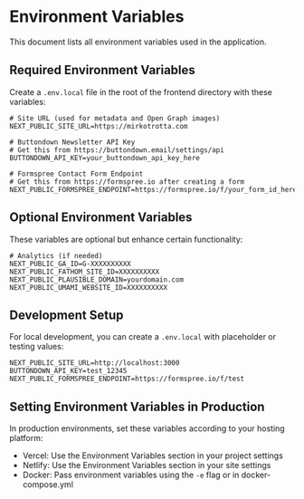 # Environment Variables

This document lists all environment variables used in the application.

## Required Environment Variables

Create a `.env.local` file in the root of the frontend directory with these variables:

```
# Site URL (used for metadata and Open Graph images)
NEXT_PUBLIC_SITE_URL=https://mirkotrotta.com

# Buttondown Newsletter API Key
# Get this from https://buttondown.email/settings/api
BUTTONDOWN_API_KEY=your_buttondown_api_key_here

# Formspree Contact Form Endpoint
# Get this from https://formspree.io after creating a form
NEXT_PUBLIC_FORMSPREE_ENDPOINT=https://formspree.io/f/your_form_id_here
```

## Optional Environment Variables

These variables are optional but enhance certain functionality:

```
# Analytics (if needed)
NEXT_PUBLIC_GA_ID=G-XXXXXXXXXX
NEXT_PUBLIC_FATHOM_SITE_ID=XXXXXXXXXX
NEXT_PUBLIC_PLAUSIBLE_DOMAIN=yourdomain.com
NEXT_PUBLIC_UMAMI_WEBSITE_ID=XXXXXXXXXX
```

## Development Setup

For local development, you can create a `.env.local` with placeholder or testing values:

```
NEXT_PUBLIC_SITE_URL=http://localhost:3000
BUTTONDOWN_API_KEY=test_12345
NEXT_PUBLIC_FORMSPREE_ENDPOINT=https://formspree.io/f/test
```

## Setting Environment Variables in Production

In production environments, set these variables according to your hosting platform:

- Vercel: Use the Environment Variables section in your project settings
- Netlify: Use the Environment Variables section in your site settings
- Docker: Pass environment variables using the `-e` flag or in docker-compose.yml 